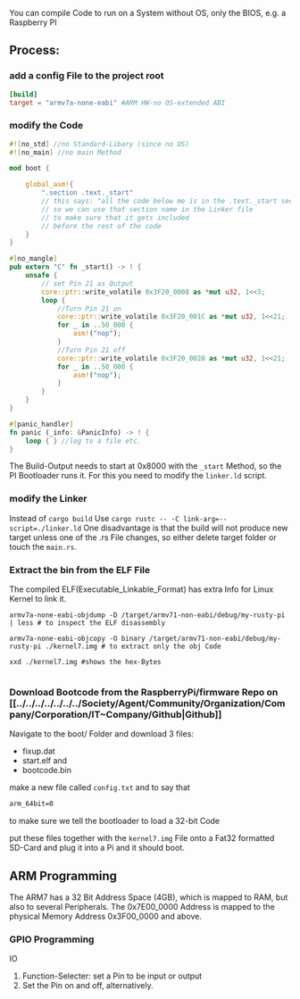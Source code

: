 
You can compile Code to run on a System without OS, only the BIOS, e.g. a Raspberry PI 

## Process: 

### add a config File to the project root 

```toml
[build]
target = "armv7a-none-eabi" #ARM HW-no OS-extended ABI 
```

### modify the Code 

```rust
#![no_std] //no Standard-Libary (since no OS)
#![no_main] //no main Method 

mod boot {

	global_asm!{
		".section .text._start"
		// this says: "all the code below me is in the .text._start section
		// so we can use that section name in the Linker file 
		// to make sure that it gets included 
		// before the rest of the code 
	}
}

#[no_mangle]
pub extern "C" fn _start() -> ! {
	unsafe {
		// set Pin 21 as Output 
		core::ptr::write_volatile 0x3F20_0008 as *mut u32, 1<<3; 
		loop {
			//Turn Pin 21 on 
			core::ptr::write_volatile 0x3F20_001C as *mut u32, 1<<21; 
			for _ in ..50_000 {
				asm!("nop");
			}
			//Turn Pin 21 off 
			core::ptr::write_volatile 0x3F20_0028 as *mut u32, 1<<21; 
			for _ in ..50_000 {
				asm!("nop");
			}
		}
	}
}

#[panic_handler]
fn panic (_info: &PanicInfo) -> ! {
	loop { } //log to a file etc. 
}
```

The Build-Output needs to start at 0x8000 with the `_start` Method,
so the PI Bootloader runs it. 
For this you need to modify the `linker.ld` script. 


### modify the Linker 

Instead of `cargo build`
Use `cargo rustc -- -C link-arg=--script=./linker.ld`
One disadvantage is that the build will not produce new target unless one of the .rs File changes, so either delete target folder or touch the `main.rs`. 

### Extract the bin from the ELF File 
The compiled ELF(Executable_Linkable_Format) has extra Info for Linux Kernel to link it. 
```shell
armv7a-none-eabi-objdump -D /target/armv71-non-eabi/debug/my-rusty-pi | less # to inspect the ELF disassembly 

armv7a-none-eabi-objcopy -O binary /target/armv71-non-eabi/debug/my-rusty-pi ./kernel7.img # to extract only the obj Code

xxd ./kernel7.img #shows the hex-Bytes 


```

### Download Bootcode from the RaspberryPi/firmware Repo on [[../../../../../../../Society/Agent/Community/Organization/Company/Corporation/IT~Company/Github|Github]]  

Navigate to the boot/ Folder and download 3 files: 
- fixup.dat 
- start.elf and
- bootcode.bin

make a new file called `config.txt` and to say that 
```config.txt
arm_64bit=0
```
to make sure we tell the bootloader to load a 32-bit Code 

put these files together with the `kernel7.img` File
onto a Fat32 formatted SD-Card and plug it into a Pi and it should boot. 

## ARM Programming 

The ARM7 has a 32 Bit Address Space (4GB), which is mapped to RAM, 
but also to several Peripherals. 
The 0x7E00_0000 Address is mapped to the physical Memory Address 0x3F00_0000 and above.

### GPIO Programming 

IO 
1. Function-Selecter: set a Pin to be input or output 
2. Set the Pin on and off, alternatively. 


